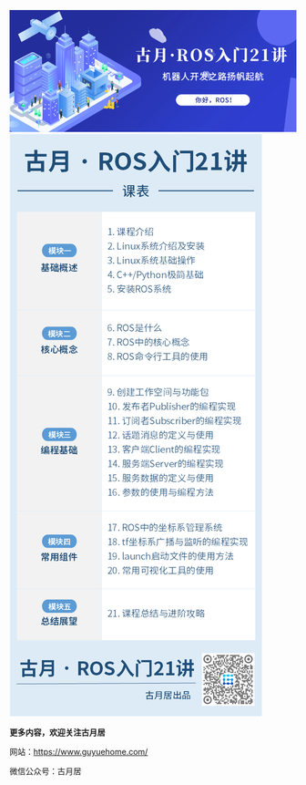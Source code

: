 ![poster](docs/poster.png)
![schedule](docs/schedule.png)



**更多内容，欢迎关注古月居**

网站：https://www.guyuehome.com/

微信公众号：古月居